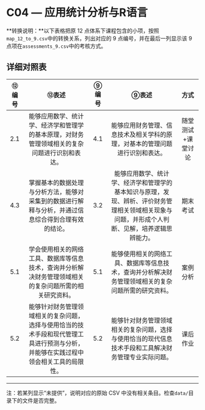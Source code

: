 # C04 — 应用统计分析与R语言

**转换说明：**以下表格把原 12 点体系下课程包含的小项，按照`map_12_to_9.csv`中的转换关系，列出对应的 9 点编号，并在最后一列显示该 9 点项在`assessments_9.csv`中的考核方式。

## 详细对照表

| ⑫编号 | ⑫表述 | ⑨编号 | ⑨表述 | 方式 |
|:---:|:---:|:---:|:---:|:---:|
| 2.1 | 能够应用数学、统计学、经济学和管理学的基本原理，对财务管理领域相关的复杂问题进行识别和表达。 | 4.1 | 能够应用财务管理、信息技术及相关学科的原理，对基本的管理问题进行识别和表达。 | 随堂测试+课堂讨论 |
| 4.3 | 掌握基本的数据处理与分析方法，能够对采集到的数据进行解释与分析，并通过信息综合得到合理有效的结论。 | 3.2 | 能够应用数学、统计学、经济学和管理学的基本知识与原理，发现、辨析、评价财务管理相关领域相关现象与问题，并形成个人判断、见解，培养逻辑思辨能力。 | 期末考试 |
| 5.1 | 学会使用相关的网络工具、数据库等信息技术，查询并分析解决财务管理领域相关的复杂问题所需的相关研究资料。 | 5.1 | 能够使用相关的网络工具、数据库等信息技术，查询并分析解决财务管理领域相关的复杂问题所需的研究资料。 | 案例分析 |
| 5.2 | 能够针对财务管理领域相关的复杂问题，选择与使用恰当的技术手段和现代管理工具进行预测与分析，并能够在实践过程中领会相关工具的局限性。 | 5.2 | 能够针对财务管理领域相关的复杂问题，选择与使用恰当的现代信息技术手段和工具解决财务管理专业实际问题。 | 课后作业 |

---

注：若某列显示“未提供”，说明对应的原始 CSV 中没有相关条目。检查`data/`目录下的文件是否完整。
